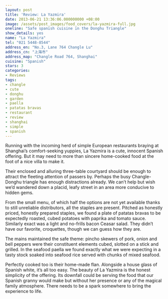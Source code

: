 ```yaml
---
layout: post
title: 'Review: La Yazmira'
date: 2013-06-21 13:36:06.000000000 +08:00
image: /assets/post_images/food_covers/la-yazmira-full.jpg
oneline: "Safe spanish cuisine in the Donghu Triangle"
show_details: yes
name: "La Yazmira"
tel: "021 5448-8544"
address_en: "No.3, Lane 764 Changle Lu"
address_cn: "上海市"
address_map: "Changle Road 764, Shanghai"
cuisine: "Spanish"
stars: 3
categories:
- Reviews
tags:
- changle
- cute
- donghu
- garden
- paella
- patatas bravas
- restaurant
- review
- shanghai
- simple
- spanish
---
```

Running with the incoming herd of simple European restaurants braying at Shanghai’s comfort-seeking yuppies, La Yazmira is a cute, innocent Spanish offering. But it may need to more than sincere home-cooked food at the foot of a nice villa to make it.

Their enclosed and alluring three-table courtyard should be enough to attract the fleeting attention of passers by. Perhaps the busy Changle-Donghu triangle has enough distractions already. We can’t help but wish we’d wandered down a placid, leafy street in an area more conducive to hidden gems.

From the small menu, of which half the options are not yet available thanks to still unreliable distributors, all the staples are present. Pitched as honestly priced, honestly prepared staples, we found a plate of patatas bravas to be expectedly roasted, cubed potatoes with paprika and tomato sauce. Similarly exact was a light and no-frills bacon Ceasar salad. They didn’t have our favorite, croquettes, though we can guess how they are.

The mains maintained the safe theme: pincho skewers of pork, onion and bell peppers were their constituent elements cubed, slotted on a stick and grilled. In the seafood paella we found exactly what we were expecting in a tasty stock soaked into seafood rice served with chunks of mixed seafood.

Perfectly cooked too is their home-made flan. Alongside a house glass of Spanish white, it’s all too easy. The beauty of La Yazmira is the honest simplicity of the offering. Its downfall could be serving the food that our Spanish granny would make but without her presence or any of the magical family atmosphere. There needs to be a spark somewhere to bring the experience to life. 



